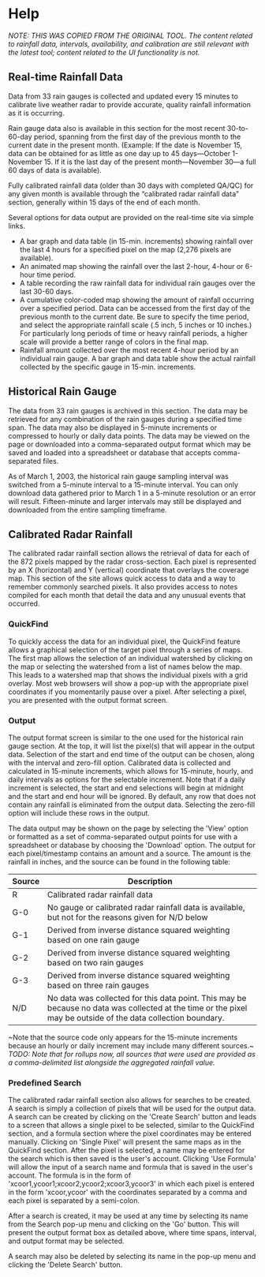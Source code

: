 # Help

*NOTE: THIS WAS COPIED FROM THE ORIGINAL TOOL. The content related to rainfall data, intervals, availability, and calibration are still relevant with the latest tool; content related to the UI functionality is not.*

## Real-time Rainfall Data

Data from 33 rain gauges is collected and updated every 15 minutes to calibrate live weather radar to provide accurate, quality rainfall information as it is occurring.

Rain gauge data also is available in this section for the most recent 30-to-60-day period, spanning from the first day of the previous month to the current date in the present month. (Example: If the date is November 15, data can be obtained for as little as one day up to 45 days—October 1-November 15. If it is the last day of the present month—November 30—a full 60 days of data is available).

Fully calibrated rainfall data (older than 30 days with completed QA/QC) for any given month is available through the “calibrated radar rainfall data” section, generally within 15 days of the end of each month.

Several options for data output are provided on the real-time site via simple links.

* A bar graph and data table (in 15-min. increments) showing rainfall over the last 4 hours for a specified pixel on the map (2,276 pixels are available).
* An animated map showing the rainfall over the last 2-hour, 4-hour or 6-hour time period.
* A table recording the raw rainfall data for individual rain gauges over the last 30-60 days.
* A cumulative color-coded map showing the amount of rainfall occurring over a specified period. Data can be accessed from the first day of the previous month to the current date. Be sure to specify the time period, and select the appropriate rainfall scale (.5 inch, 5 inches or 10 inches.) For particularly long periods of time or heavy rainfall periods, a higher scale will provide a better range of colors in the final map.
* Rainfall amount collected over the most recent 4-hour period by an individual rain gauge. A bar graph and data table show the actual rainfall collected by the specific gauge in 15-min. increments. 

## Historical Rain Gauge

The data from 33 rain gauges is archived in this section. The data may be retrieved for any combination of the rain gauges during a specified time span. The data may also be displayed in 5-minute increments or compressed to hourly or daily data points. The data may be viewed on the page or downloaded into a comma-separated output format which may be saved and loaded into a spreadsheet or database that accepts comma-separated files.

As of March 1, 2003, the historical rain gauge sampling interval was switched from a 5-minute interval to a 15-minute interval. You can only download data gathered prior to March 1 in a 5-minute resolution or an error will result. Fifteen-minute and larger intervals may still be displayed and downloaded from the entire sampling timeframe.


## Calibrated Radar Rainfall

The calibrated radar rainfall section allows the retrieval of data for each of the 872 pixels mapped by the radar cross-section. Each pixel is represented by an X (horizontal) and Y (vertical) coordinate that overlays the coverage map. This section of the site allows quick access to data and a way to remember commonly searched pixels. It also provides access to notes compiled for each month that detail the data and any unusual events that occurred.

### QuickFind

To quickly access the data for an individual pixel, the QuickFind feature allows a graphical selection of the target pixel through a series of maps. The first map allows the selection of an individual watershed by clicking on the map or selecting the watershed from a list of names below the map. This leads to a watershed map that shows the individual pixels with a grid overlay. Most web browsers will show a pop-up with the appropriate pixel coordinates if you momentarily pause over a pixel. After selecting a pixel, you are presented with the output format screen.

### Output

The output format screen is similar to the one used for the historical rain gauge section. At the top, it will list the pixel(s) that will appear in the output data. Selection of the start and end time of the output can be chosen, along with the interval and zero-fill option. Calibrated data is collected and calculated in 15-minute increments, which allows for 15-minute, hourly, and daily intervals as options for the selectable increment. Note that if a daily increment is selected, the start and end selections will begin at midnight and the start and end hour will be ignored. By default, any row that does not contain any rainfall is eliminated from the output data. Selecting the zero-fill option will include these rows in the output.

The data output may be shown on the page by selecting the 'View' option or formatted as a set of comma-separated output points for use with a spreadsheet or database by choosing the 'Download' option. The output for each pixel/timestamp contains an amount and a source. The amount is the rainfall in inches, and the source can be found in the following table:

| Source |	Description |
| --- | --- |
| R |	Calibrated radar rainfall data |
|G-0 |	No gauge or calibrated radar rainfall data is available, but not for the reasons given for N/D below |
| G-1 |	Derived from inverse distance squared weighting based on one rain gauge |
| G-2 |	Derived from inverse distance squared weighting based on two rain gauges |
| G-3 |	Derived from inverse distance squared weighting based on three rain gauges |
| N/D |	No data was collected for this data point. This may be because no data was collected at the time or the pixel may be outside of the data collection boundary. |

~Note that the source code only appears for the 15-minute increments because an hourly or daily increment may include many different sources.~ *TODO: Note that for rollups now, all sources that were used are provided as a comma-delimited list alongside the aggregated rainfall value.*

### Predefined Search

The calibrated radar rainfall section also allows for searches to be created. A search is simply a collection of pixels that will be used for the output data. A search can be created by clicking on the 'Create Search' button and leads to a screen that allows a single pixel to be selected, similar to the QuickFind section, and a formula section where the pixel coordinates may be entered manually. Clicking on 'Single Pixel' will present the same maps as in the QuickFind section. After the pixel is selected, a name may be entered for the search which is then saved is the user's account. Clicking 'Use Formula' will allow the input of a search name and formula that is saved in the user's account. The formula is in the form of 'xcoor1,ycoor1;xcoor2,ycoor2;xcoor3,ycoor3' in which each pixel is entered in the form 'xcoor,ycoor' with the coordinates separated by a comma and each pixel is separated by a semi-colon.

After a search is created, it may be used at any time by selecting its name from the Search pop-up menu and clicking on the 'Go' button. This will present the output format box as detailed above, where time spans, interval, and output format may be selected.

A search may also be deleted by selecting its name in the pop-up menu and clicking the 'Delete Search' button. 
